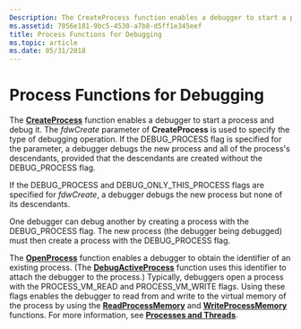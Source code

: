 ```yaml
---
Description: The CreateProcess function enables a debugger to start a process and debug it.
ms.assetid: 7056e181-9bc5-4530-a7b8-d5ff1e345eef
title: Process Functions for Debugging
ms.topic: article
ms.date: 05/31/2018
---
```


# Process Functions for Debugging

The [**CreateProcess**](/windows/win32/api/processthreadsapi/nf-processthreadsapi-createprocessa) function enables a debugger to start a process and debug it. The *fdwCreate* parameter of **CreateProcess** is used to specify the type of debugging operation. If the DEBUG\_PROCESS flag is specified for the parameter, a debugger debugs the new process and all of the process's descendants, provided that the descendants are created without the DEBUG\_PROCESS flag.

If the DEBUG\_PROCESS and DEBUG\_ONLY\_THIS\_PROCESS flags are specified for *fdwCreate*, a debugger debugs the new process but none of its descendants.

One debugger can debug another by creating a process with the DEBUG\_PROCESS flag. The new process (the debugger being debugged) must then create a process with the DEBUG\_PROCESS flag.

The [**OpenProcess**](/windows/win32/api/processthreadsapi/nf-processthreadsapi-openprocess) function enables a debugger to obtain the identifier of an existing process. (The [**DebugActiveProcess**](/windows/win32/api/debugapi/nf-debugapi-debugactiveprocess) function uses this identifier to attach the debugger to the process.) Typically, debuggers open a process with the PROCESS\_VM\_READ and PROCESS\_VM\_WRITE flags. Using these flags enables the debugger to read from and write to the virtual memory of the process by using the [**ReadProcessMemory**](/windows/win32/api/memoryapi/nf-memoryapi-readprocessmemory) and [**WriteProcessMemory**](/windows/win32/api/memoryapi/nf-memoryapi-writeprocessmemory) functions. For more information, see [**Processes and Threads**](../procthread/processes-and-threads.md).

 

 